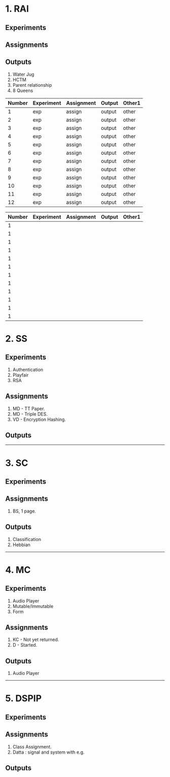 # 1. RAI
## Experiments
	
## Assignments

## Outputs
1. Water Jug
2. HCTM 
3. Parent relationship	
4. 8 Queens

Number | Experiment | Assignment | Output  | Other1 
-------| ---------- | -----------| ------- | --------
1 | exp | assign | output | other 
2 | exp | assign | output | other 
3 | exp | assign | output | other 
4 | exp | assign | output | other 
5 | exp | assign | output | other 
6 | exp | assign | output | other 
7 | exp | assign | output | other 
8 | exp | assign | output | other 
9 | exp | assign | output | other 
10 | exp | assign | output | other 
11 | exp | assign | output | other 
12 | exp | assign | output | other 

Number | Experiment 	      | Assignment 		| Output  | Other1 
-------| ---------------------| ------------------------| ------- | --------
1      | | | |
1      | | | |
1      | | | |
1      | | | |
1      | | | |
1      | | | |
1      | | | |
1      | | | |
1      | | | |
1      | | | |
1      | | | |
1      | | | |


# 2. SS
## Experiments
1. Authentication 
2. Playfair	
3. RSA

## Assignments
1. MD - TT Paper.
2. MD - Triple DES.
3. VD - Encryption Hashing.

## Outputs

------------

# 3. SC
## Experiments
	
## Assignments
1. BS, 1 page.

## Outputs
1. Classification
2. Hebbian
------------

# 4. MC
## Experiments	
1. Audio Player
2. Mutable/Immutable
3. Form 
	
## Assignments
1. KC - Not yet returned.
2. D - Started.
	
## Outputs
1. Audio Player

------------

# 5. DSPIP
## Experiments
	
## Assignments
1. Class Assignment.
2. Datta : signal and system with e.g.

## Outputs
 

